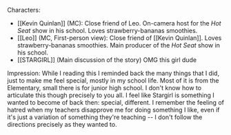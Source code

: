 Characters:
- [[Kevin Quinlan]] (MC):
	Close friend of Leo.
	On-camera host for the *Hot Seat* show in his school.
	Loves strawberry-bananas smoothies.
- [[Leo]] (MC, First-person view):
	Close friend of [[Kevin Quinlan]].
	Loves strawberry-bananas smoothies.
	Main producer of the *Hot Seat* show in his school.
- [[STARGIRL]] (Main discussion of the story)
	OMG this girl dude

Impression:
While I reading this I reminded back the many things that I did, just to make me feel special, mostly in my school life. Most of it is from the Elementary, small there is for junior high school. I don't know how to articulate this though precisely to you all. I feel like Stargirl is something I wanted to become of back then: special, different. I remember the feeling of hatred when my teachers disapprove me for doing something I like, even if it's just a variation of something they're teaching -- I don't follow the directions precisely as they wanted to.